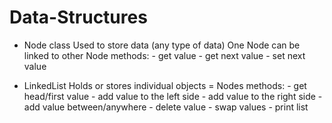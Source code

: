 # Data-Structures

 - Node class
Used to store data (any type of data)
One Node can be linked to other Node
 methods: - get value
          - get next value
          - set next value


- LinkedList
Holds or stores individual objects = Nodes
 methods: - get head/first value
          - add value to the left side
          - add value to the right side
          - add value between/anywhere
          - delete value
          - swap values
          - print list

